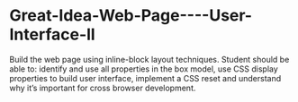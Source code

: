 # Great-Idea-Web-Page----User-Interface-ll
Build the web page using inline-block layout techniques.  Student should be able to: identify and use all properties in the box model, use CSS display properties to build user interface, implement a CSS reset and understand why it’s important for cross browser development.
